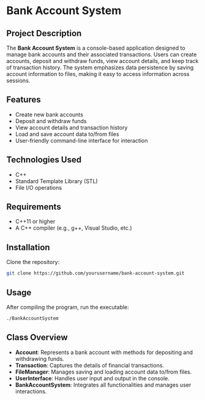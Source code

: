 # Bank Account System

## Project Description

The **Bank Account System** is a console-based application designed to manage bank accounts and their associated transactions. Users can create accounts, deposit and withdraw funds, view account details, and keep track of transaction history. The system emphasizes data persistence by saving account information to files, making it easy to access information across sessions.

## Features

- Create new bank accounts
- Deposit and withdraw funds
- View account details and transaction history
- Load and save account data to/from files
- User-friendly command-line interface for interaction

## Technologies Used

- C++
- Standard Template Library (STL)
- File I/O operations

## Requirements

- C++11 or higher
- A C++ compiler (e.g., g++, Visual Studio, etc.)

## Installation
Clone the repository:
   ```bash
   git clone https://github.com/yourusername/bank-account-system.git
```

## Usage
After compiling the program, run the executable:
```bash
./BankAccountSystem
```

## Class Overview
- **Account**: Represents a bank account with methods for depositing and withdrawing funds.
- **Transaction**: Captures the details of financial transactions.
- **FileManager**: Manages saving and loading account data to/from files.
- **UserInterface**: Handles user input and output in the console.
- **BankAccountSystem**: Integrates all functionalities and manages user interactions.
